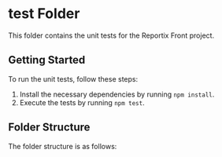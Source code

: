 # __test__ Folder

This folder contains the unit tests for the Reportix Front project.

## Getting Started

To run the unit tests, follow these steps:

1. Install the necessary dependencies by running `npm install`.
2. Execute the tests by running `npm test`.

## Folder Structure

The folder structure is as follows:
